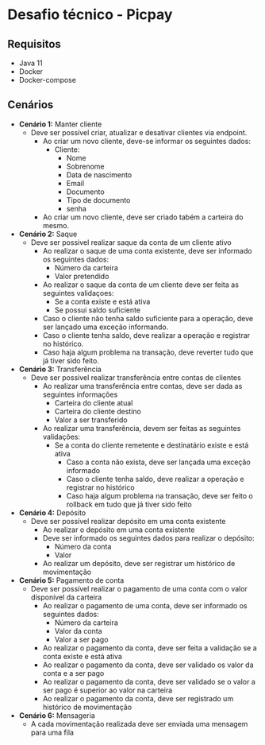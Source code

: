 # Desafio técnico - Picpay
## Requisitos
- Java 11
- Docker
- Docker-compose

## Cenários
- **Cenário 1:** Manter cliente
    - Deve ser possível criar, atualizar e desativar clientes via endpoint.
        - Ao criar um novo cliente, deve-se informar os seguintes dados:
            - Cliente:
                - Nome
                - Sobrenome
                - Data de nascimento
                - Email
                - Documento
                - Tipo de documento
                - senha
        - Ao criar um novo cliente, deve ser criado tabém a carteira do mesmo.
- **Cenário 2:** Saque
    - Deve ser possivel realizar saque da conta de um cliente ativo
        - Ao realizar o saque de uma conta existente, deve ser informado os seguintes dados:
            - Número da carteira
            - Valor pretendido
        - Ao realizar o saque da conta de um cliente deve ser feita as seguintes validaçoes:
            - Se a conta existe e está ativa
            - Se possui saldo suficiente
        - Caso o cliente não tenha saldo suficiente para a operação, deve ser lançado uma exceção informando.
        - Caso o cliente tenha saldo, deve realizar a operação e registrar no histórico.
        - Caso haja algum problema na transação, deve reverter tudo que já tiver sido feito.
- **Cenário 3:** Transferência
    - Deve ser possivel realizar transferência entre contas de clientes
        - Ao realizar uma transferência entre contas, deve ser dada as seguintes informações
            - Carteira do cliente atual
            - Carteira do cliente destino
            - Valor a ser transferido
        - Ao realizar uma transferência, devem ser feitas as seguintes validações:
            - Se a conta do cliente remetente e destinatário existe e está ativa
                - Caso a conta não exista, deve ser lançada uma exceção informado
                - Caso o cliente tenha saldo, deve realizar a operação e registrar no histórico
                - Caso haja algum problema na transação, deve ser feito o rollback em tudo que já tiver sido feito
- **Cenário 4:** Depósito
    - Deve ser possível realizar depósito em uma conta existente
        - Ao realizar o depósito em uma conta existente
        - Deve ser informado os seguintes dados para realizar o depósito:
            - Número da conta
            - Valor
        - Ao realizar um depósito, deve ser registrar um histórico de movimentação
- **Cenário 5:** Pagamento de conta
    - Deve ser possível realizar o pagamento de uma conta com o valor disponível da carteira
        - Ao realizar o pagamento de uma conta, deve ser informado os seguintes dados:
            - Número da carteira
            - Valor da conta
            - Valor a ser pago
        - Ao realizar o pagamento da conta, deve ser feita a validação se a conta existe e está ativa
        - Ao realizar o pagamento da conta, deve ser validado os valor da conta e a ser pago
        - Ao realizar o pagamento da conta, deve ser validado se o valor a ser pago é superior ao valor na carteira
        - Ao realizar o pagamento da conta, deve ser registrado um histórico de movimentação
- **Cenário 6:** Mensageria
    - A cada movimentação realizada deve ser enviada uma mensagem para uma fila